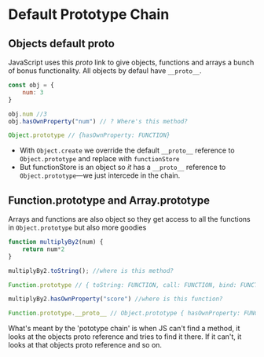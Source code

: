 # Default Prototype Chain

## Objects default __proto__

JavaScript uses this _proto_ link to give objects, functions and arrays a bunch of bonus functionality. All objects by defaul have `__proto__`.

```js
const obj = {
    num: 3
}

obj.num //3
obj.hasOwnProperty("num") // ? Where's this method?

Object.prototype // {hasOwnProperty: FUNCTION}
```

* With `Object.create` we override the default `__proto__` reference to `Object.prototype` and replace with `functionStore`
* But functionStore is an object so _it_ has a `__proto__` reference to `Object.prototype`—we just intercede in the chain.

## Function.prototype and Array.prototype

Arrays and functions are also object so they get access to all the functions in `Object.prototype` but also more goodies

```js
function multiplyBy2(num) {
    return num*2
}

multiplyBy2.toString(); //where is this method?

Function.prototype // { toString: FUNCTION, call: FUNCTION, bind: FUNCTION}

multiplyBy2.hasOwnProperty("score") //where is this function?

Function.prototype.__proto__ // Object.prototype { hasOwnProperty: FUNCTION}
```

What's meant by the 'pototype chain' is when JS can't find a method, it looks at the objects proto reference and tries to find it there. If it can't, it looks at that objects proto reference and so on.

